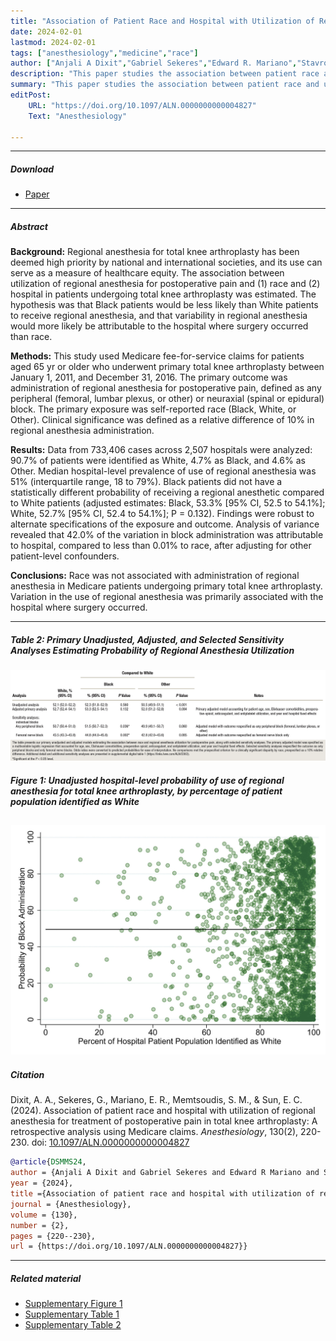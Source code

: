 ```yaml
---
title: "Association of Patient Race and Hospital with Utilization of Regional Anesthesia for Treatment of Postoperative Pain in Total Knee Arthroplasty: A Retrospective Analysis Using Medicare Claims" 
date: 2024-02-01
lastmod: 2024-02-01
tags: ["anesthesiology","medicine","race"]
author: ["Anjali A Dixit","Gabriel Sekeres","Edward R. Mariano","Stavros M. Memtsoudis","Eric C. Sun"]
description: "This paper studies the association between patient race and use of regional nerve blocks. Published in *Anesthesiology*, 2024." 
summary: "This paper studies the association between patient race and use of regional nerve blocks in total knee arthroplasty." 
editPost:
    URL: "https://doi.org/10.1097/ALN.0000000000004827"
    Text: "Anesthesiology"

---
```


---

##### Download

+ [Paper](gsekeres_tka_paper.pdf)

---

##### Abstract

<strong>Background:</strong> Regional anesthesia for total knee arthroplasty has been deemed high priority by national and international societies, and its use can serve as a measure of healthcare equity. The association between utilization of regional anesthesia for postoperative pain and (1) race and (2) hospital in patients undergoing total knee arthroplasty was estimated. The hypothesis was that Black patients would be less likely than White patients to receive regional anesthesia, and that variability in regional anesthesia would more likely be attributable to the hospital where surgery occurred than race.

<strong>Methods:</strong> This study used Medicare fee-for-service claims for patients aged 65 yr or older who underwent primary total knee arthroplasty between January 1, 2011, and December 31, 2016. The primary outcome was administration of regional anesthesia for postoperative pain, defined as any peripheral (femoral, lumbar plexus, or other) or neuraxial (spinal or epidural) block. The primary exposure was self-reported race (Black, White, or Other). Clinical significance was defined as a relative difference of 10% in regional anesthesia administration.

<strong>Results:</strong> Data from 733,406 cases across 2,507 hospitals were analyzed: 90.7% of patients were identified as White, 4.7% as Black, and 4.6% as Other. Median hospital-level prevalence of use of regional anesthesia was 51% (interquartile range, 18 to 79%). Black patients did not have a statistically different probability of receiving a regional anesthetic compared to White patients (adjusted estimates: Black, 53.3% [95% CI, 52.5 to 54.1%]; White, 52.7% [95% CI, 52.4 to 54.1%]; P = 0.132). Findings were robust to alternate specifications of the exposure and outcome. Analysis of variance revealed that 42.0% of the variation in block administration was attributable to hospital, compared to less than 0.01% to race, after adjusting for other patient-level confounders.

<strong>Conclusions:</strong> Race was not associated with administration of regional anesthesia in Medicare patients undergoing primary total knee arthroplasty. Variation in the use of regional anesthesia was primarily associated with the hospital where surgery occurred.

---

##### Table 2: Primary Unadjusted, Adjusted, and Selected Sensitivity Analyses Estimating Probability of Regional Anesthesia Utilization

![](table2.png)

##### Figure 1: Unadjusted hospital-level probability of use of regional anesthesia for total knee arthroplasty, by percentage of patient population identified as White

![](figure1.png)
---

##### Citation

Dixit, A. A., Sekeres, G., Mariano, E. R., Memtsoudis, S. M., & Sun, E. C. (2024). Association of patient race and hospital with utilization of regional anesthesia for treatment of postoperative pain in total knee arthroplasty: A retrospective analysis using Medicare claims. *Anesthesiology*, 130(2), 220-230. doi: [10.1097/ALN.0000000000004827](https://doi.org/10.1097/ALN.0000000000004827)

```BibTeX
@article{DSMMS24,
author = {Anjali A Dixit and Gabriel Sekeres and Edward R Mariano and Stavros M Memtsoudis and Eric C Sun},
year = {2024},
title ={Association of patient race and hospital with utilization of regional anesthesia for treatment of postoperative pain in total knee arthroplasty: A retrospective analysis using Medicare claims},
journal = {Anesthesiology},
volume = {130},
number = {2},
pages = {220--230},
url = {https://doi.org/10.1097/ALN.0000000000004827}}
```

---

##### Related material

+ [Supplementary Figure 1](https://cdn-links.lww.com/permalink/aln/d/aln_2023_10_30_dixit_aln-d-23-00187_sdc1.pdf)
+ [Supplementary Table 1](https://cdn-links.lww.com/permalink/aln/d/aln_2023_10_30_dixit_aln-d-23-00187_sdc2.pdf)
+ [Supplementary Table 2](https://cdn-links.lww.com/permalink/aln/d/aln_2023_10_30_dixit_aln-d-23-00187_sdc3.pdf)
